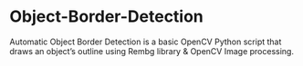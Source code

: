 # Object-Border-Detection
Automatic Object Border Detection is a basic OpenCV Python script that draws an object’s outline using Rembg library &amp; OpenCV Image processing.
